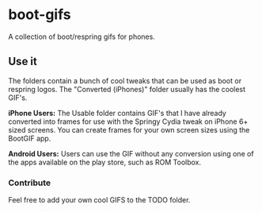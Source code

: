 # boot-gifs
A collection of boot/respring gifs for phones.



## Use it

The folders contain a bunch of cool tweaks that can be used as boot or respring logos. The "Converted (iPhones)" folder usually has the coolest GIF's.

**iPhone Users:** The Usable folder contains GIF's that I have already converted into frames for use with the Springy Cydia tweak on iPhone 6+ sized screens. You can create frames for your own screen sizes using the BootGIF app.

**Android Users:** Users can use the GIF without any conversion using one of the apps available on the play store, such as ROM Toolbox.



### Contribute

Feel free to add your own cool GIFS to the TODO folder.